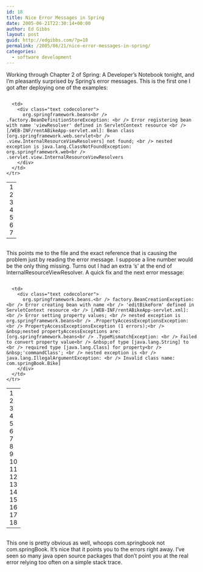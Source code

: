 ```yaml
---
id: 18
title: Nice Error Messages in Spring
date: 2005-06-21T22:30:14+00:00
author: Ed Gibbs
layout: post
guid: http://edgibbs.com/?p=18
permalink: /2005/06/21/nice-error-messages-in-spring/
categories:
  - software development
---
```

Working through Chapter 2 of Spring: A Developer&#8217;s Notebook tonight, and I&#8217;m pleasantly surprised by Spring&#8217;s error messages. This is the first one I got after deploying one of the examples:

<div class="codecolorer-container text vibrant overflow-off" style="overflow:auto;white-space:nowrap;">
  <table cellspacing="0" cellpadding="0">
    <tr>
      <td class="line-numbers">
        <div>
          1<br />2<br />3<br />4<br />5<br />6<br />7<br />
        </div>
      </td>
      
      <td>
        <div class="text codecolorer">
          org.springframework.beans<br /> .factory.BeanDefinitionStoreException: <br /> Error registering bean with name 'viewResolver' defined in ServletContext resource <br /> [/WEB-INF/rentABikeApp-servlet.xml]: Bean class [org.springframework.web.servlet<br /> .view.InternalResourceViewResolvers] not found; <br /> nested exception is java.lang.ClassNotFoundException: org.springframework.web<br /> .servlet.view.InternalResourceViewResolvers
        </div>
      </td>
    </tr>
  </table>
</div>

This points me to the file and the exact reference that is causing the problem just by reading the error message. I suppose a line number would be the only thing missing. Turns out I had an extra &#8216;s&#8217; at the end of InternalResourceViewResolver. A quick fix and the next error message:

<div class="codecolorer-container text vibrant overflow-off" style="overflow:auto;white-space:nowrap;">
  <table cellspacing="0" cellpadding="0">
    <tr>
      <td class="line-numbers">
        <div>
          1<br />2<br />3<br />4<br />5<br />6<br />7<br />8<br />9<br />10<br />11<br />12<br />13<br />14<br />15<br />16<br />17<br />18<br />
        </div>
      </td>
      
      <td>
        <div class="text codecolorer">
          org.springframework.beans.<br /> factory.BeanCreationException: <br /> Error creating bean with name <br /> 'editBikeForm' defined in ServletContext resource <br /> [/WEB-INF/rentABikeApp-servlet.xml]: <br /> Error setting property values; <br /> nested exception is org.springframework.beans<br /> .PropertyAccessExceptionsException: <br /> PropertyAccessExceptionsException (1 errors);<br /> &nbsp;nested propertyAccessExceptions are: [org.springframework.beans<br /> .TypeMismatchException: <br /> Failed to convert property value<br /> &nbsp;of type [java.lang.String] to <br /> required type [java.lang.Class] for property<br /> &nbsp;'commandClass'; <br /> nested exception is <br /> java.lang.IllegalArgumentException: <br /> Invalid class name: com.springBook.Bike]
        </div>
      </td>
    </tr>
  </table>
</div>

This one is pretty obvious as well, whoops com.springbook not com.springBook. It&#8217;s nice that it points you to the errors right away. I&#8217;ve seen so many java open source packages that don&#8217;t point you at the real error relying too often on a simple stack trace.